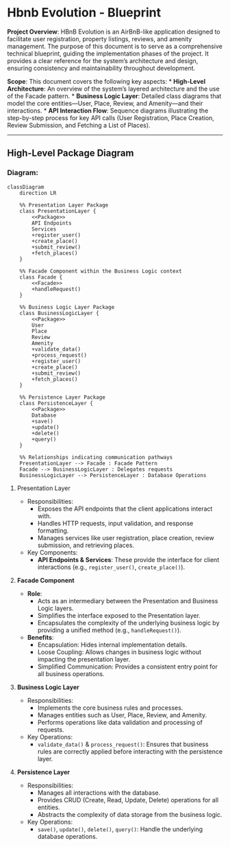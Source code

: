 # Hbnb Evolution - Blueprint
**Project Overview**:
HBnB Evolution is an AirBnB-like application designed to facilitate user registration, property listings, reviews, and amenity management. The purpose of this document is to serve as a comprehensive technical blueprint, guiding the implementation phases of the project. It provides a clear reference for the system’s architecture and design, ensuring consistency and maintainability throughout development.

**Scope**:
This document covers the following key aspects:
    * **High-Level Architecture**: An overview of the system’s layered architecture and the use of the Facade pattern.
    * **Business Logic Layer**: Detailed class diagrams that model the core entities—User, Place, Review, and Amenity—and their interactions.
    * **API Interaction Flow**: Sequence diagrams illustrating the step-by-step process for key API calls (User Registration, Place Creation, Review Submission, and Fetching a List of Places).

---

## High-Level Package Diagram
### Diagram:
```mermaid
classDiagram
    direction LR

    %% Presentation Layer Package
    class PresentationLayer {
        <<Package>>
        API Endpoints
        Services
        +register_user()
        +create_place()
        +submit_review()
        +fetch_places()
    }

    %% Facade Component within the Business Logic context
    class Facade {
        <<Facade>>
        +handleRequest()
    }

    %% Business Logic Layer Package
    class BusinessLogicLayer {
        <<Package>>
        User
        Place
        Review
        Amenity
        +validate_data()
        +process_request()
        +register_user()
        +create_place()
        +submit_review()
        +fetch_places()
    }

    %% Persistence Layer Package
    class PersistenceLayer {
        <<Package>>
        Database
        +save()
        +update()
        +delete()
        +query()
    }

    %% Relationships indicating communication pathways
    PresentationLayer --> Facade : Facade Pattern
    Facade --> BusinessLogicLayer : Delegates requests
    BusinessLogicLayer --> PersistenceLayer : Database Operations
```
1. Presentation Layer

    * Responsibilities:
        * Exposes the API endpoints that the client applications interact with.
        * Handles HTTP requests, input validation, and response formatting.
        * Manages services like user registration, place creation, review submission, and retrieving places.
    * Key Components:
        * **API Endpoints & Services**: These provide the interface for client interactions (e.g., `register_user()`, `create_place()`).

2. **Facade Component**
    * **Role**:
        * Acts as an intermediary between the Presentation and Business Logic layers.
        * Simplifies the interface exposed to the Presentation layer.
        * Encapsulates the complexity of the underlying business logic by providing a unified method (e.g., `handleRequest()`).
    * **Benefits**:
        * Encapsulation: Hides internal implementation details.
        * Loose Coupling: Allows changes in business logic without impacting the presentation layer.
        * Simplified Communication: Provides a consistent entry point for all business operations.

3. **Business Logic Layer**
    * Responsibilities:
        * Implements the core business rules and processes.
        * Manages entities such as User, Place, Review, and Amenity.
        * Performs operations like data validation and processing of requests.
    * Key Operations:
        * `validate_data()` & `process_request()`: Ensures that business rules are correctly applied before interacting with the persistence layer.

4. **Persistence Layer**
    * Responsibilities:
        * Manages all interactions with the database.
        * Provides CRUD (Create, Read, Update, Delete) operations for all entities.
        * Abstracts the complexity of data storage from the business logic.
    * Key Operations:
        * `save()`, `update()`, `delete()`, `query()`: Handle the underlying database operations.